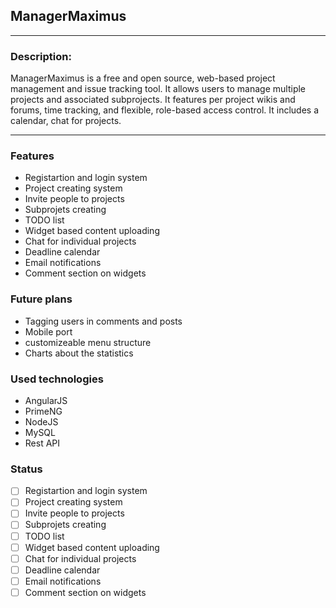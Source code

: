 ## ManagerMaximus
---

### Description:

ManagerMaximus is a free and open source, web-based project management and issue tracking tool. It allows users to manage multiple projects and associated subprojects. It features per project wikis and forums, time tracking, and flexible, role-based access control. It includes a calendar, chat for projects.

---

### Features

* Registartion and login system
* Project creating system
* Invite people to projects
* Subprojets creating
* TODO list
* Widget based content uploading
* Chat for individual projects
* Deadline calendar
* Email notifications
* Comment section on widgets


### Future plans
* Tagging users in comments and posts
* Mobile port
* customizeable menu structure
* Charts about the statistics

### Used technologies
* AngularJS
* PrimeNG
* NodeJS
* MySQL
* Rest API

### Status
- [ ] Registartion and login system
- [ ] Project creating system
- [ ] Invite people to projects
- [ ] Subprojets creating
- [ ] TODO list
- [ ] Widget based content uploading
- [ ] Chat for individual projects
- [ ] Deadline calendar
- [ ] Email notifications
- [ ] Comment section on widgets